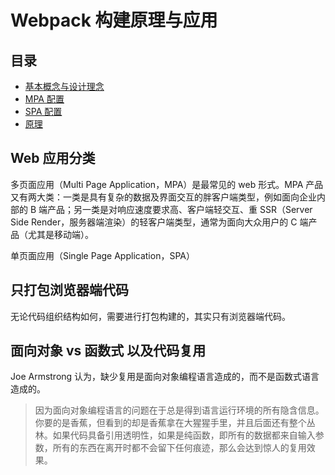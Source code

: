 # Webpack 构建原理与应用

## 目录

+ [基本概念与设计理念](./article-1.md)
+ [MPA 配置](./article-2.md)
+ [SPA 配置]()
+ [原理]()

## Web 应用分类

多页面应用（Multi Page Application，MPA）是最常见的 web 形式。MPA 产品又有两大类：一类是具有复杂的数据及界面交互的胖客户端类型，例如面向企业内部的 B 端产品；另一类是对响应速度要求高、客户端轻交互、重 SSR（Server Side Render，服务器端渲染）的轻客户端类型，通常为面向大众用户的 C 端产品（尤其是移动端）。

单页面应用（Single Page Application，SPA）

## 只打包浏览器端代码

无论代码组织结构如何，需要进行打包构建的，其实只有浏览器端代码。

## 面向对象 vs 函数式 以及代码复用

Joe Armstrong 认为，缺少复用是面向对象编程语言造成的，而不是函数式语言造成的。

> 因为面向对象编程语言的问题在于总是得到语言运行环境的所有隐含信息。你要的是香蕉，但看到的却是香蕉拿在大猩猩手里，并且后面还有整个丛林。如果代码具备引用透明性，如果是纯函数，即所有的数据都来自输入参数，所有的东西在离开时都不会留下任何痕迹，那么会达到惊人的复用效果。
